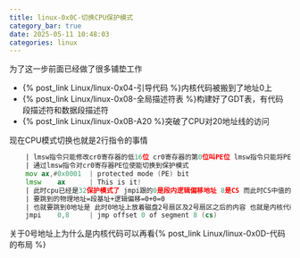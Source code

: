 ```yaml
---
title: linux-0x0C-切换CPU保护模式
category_bar: true
date: 2025-05-11 10:48:03
categories: linux
---
```


为了这一步前面已经做了很多铺垫工作

- {% post_link Linux/linux-0x04-引导代码 %}内核代码被搬到了地址0上
- {% post_link Linux/linux-0x08-全局描述符表 %}构建好了GDT表，有代码段描述符和数据段描述符
- {% post_link Linux/linux-0x0B-A20 %}突破了CPU对20地址线的访问

现在CPU模式切换也就是2行指令的事情

```asm
    | lmsw指令只能修改cr0寄存器的低16位 cr0寄存器的第0位叫PE位 lmsw指令只能将PE从0改成1 不能从1改成0
    | 通过lmsw指令对cr0寄存器PE位使能切换到保护模式
	mov	ax,#0x0001	| protected mode (PE) bit
	lmsw	ax		| This is it!
	| 此时cpu已经是32保护模式了 jmpi跟的0是段内逻辑偏移地址 8是CS 而此时CS中值的语义是段选择子 0x8的高14位是0x1 也就是说是到GDT中找到1号段描述符 它的段基址是0
	| 要跳到的物理地址=段基址+逻辑偏移=0+0=0
	| 也就要跳到0地址是 此时0地址上放着磁盘2号扇区及2号扇区之后的内容 也就是内核代码
	jmpi	0,8		| jmp offset 0 of segment 8 (cs)
```

关于0号地址上为什么是内核代码可以再看{% post_link Linux/linux-0x0D-代码的布局 %}